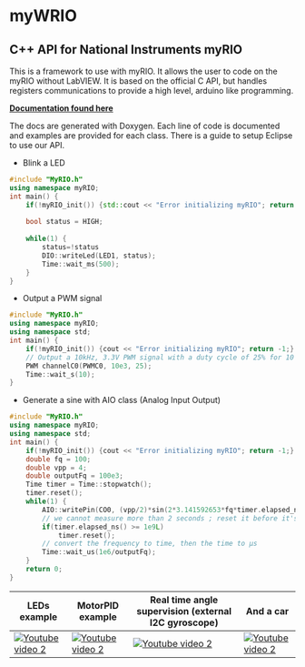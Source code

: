 # myWRIO
## C++ API for National Instruments myRIO

This is a framework to use with myRIO. It allows the user to code on the myRIO without LabVIEW.
It is based on the official C API, but handles registers communications to provide a high level, arduino like programming.

[**Documentation found here**](https://github.com/eviallet/myWRIO-Docs)

The docs are generated with Doxygen. Each line of code is documented and examples are provided for each class.
There is a guide to setup Eclipse to use our API.

* Blink a LED

```cpp
#include "MyRIO.h"
using namespace myRIO;
int main() {
    if(!myRIO_init()) {std::cout << "Error initializing myRIO"; return -1;}
  
    bool status = HIGH;
  
    while(1) {
        status=!status
        DIO::writeLed(LED1, status);
        Time::wait_ms(500);
    }
}
```

* Output a PWM signal

```cpp
#include "MyRIO.h"
using namespace myRIO;
using namespace std;
int main() {
    if(!myRIO_init()) {cout << "Error initializing myRIO"; return -1;}
    // Output a 10kHz, 3.3V PWM signal with a duty cycle of 25% for 10 seconds
    PWM channelC0(PWMC0, 10e3, 25);
    Time::wait_s(10);
}
```

* Generate a sine with AIO class (Analog Input Output)

```cpp
#include "MyRIO.h"
using namespace myRIO;
using namespace std;
int main() {
    if(!myRIO_init()) {cout << "Error initializing myRIO"; return -1;}
    double fq = 100;
    double vpp = 4;
    double outputFq = 100e3;
    Time timer = Time::stopwatch();
    timer.reset();
    while(1) {
        AIO::writePin(CO0, (vpp/2)*sin(2*3.141592653*fq*timer.elapsed_ns()*1e-9));
        // we cannot measure more than 2 seconds ; reset it before it's too late
        if(timer.elapsed_ns() >= 1e9L)
            timer.reset();
        // convert the frequency to time, then the time to µs
        Time::wait_us(1e6/outputFq);
    }
    return 0;
}
```

| LEDs example | MotorPID example | Real time angle supervision (external I2C gyroscope) | And a car |
| ------------ | ---------------- | ---------------------------------------------------- | --------- |
| [![Youtube video 2](https://img.youtube.com/vi/AXE74Ngltvw/0.jpg)](https://youtu.be/AXE74Ngltvw) | [![Youtube video 2](https://img.youtube.com/vi/YSBKbA0pjjg/0.jpg)](https://youtu.be/YSBKbA0pjjg) | [![Youtube video 2](https://img.youtube.com/vi/nEx_2FulfrY/0.jpg)](https://youtu.be/nEx_2FulfrY) | [![Youtube video 2](https://img.youtube.com/vi/CFziAZTmknE/0.jpg)](https://youtu.be/CFziAZTmknE) |
